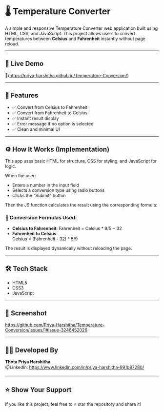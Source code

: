 
# 🌡️ Temperature Converter

A simple and responsive Temperature Converter web application built using HTML, CSS, and JavaScript. This project allows users to convert temperatures between **Celsius** and **Fahrenheit** instantly without page reload.

---

## 🚀 Live Demo

🔗(https://priya-harshitha.github.io/Temperature-Conversion/)

---

## 🔁 Features

- ✅ Convert from Celsius to Fahrenheit
- ✅ Convert from Fahrenheit to Celsius
- ✅ Instant result display
- ✅ Error message if no option is selected
- ✅ Clean and minimal UI

---

## ⚙️ How It Works (Implementation)

This app uses basic HTML for structure, CSS for styling, and JavaScript for logic.

When the user:
- Enters a number in the input field
- Selects a conversion type using radio buttons
- Clicks the "Submit" button

Then the JS function calculates the result using the corresponding formula:

### 📐 Conversion Formulas Used:

- **Celsius to Fahrenheit**:
  Fahrenheit = Celsius * 9/5 + 32
- **Fahrenheit to Celsius**:                      
  Celsius = (Fahrenheit - 32) * 5/9

The result is displayed dynamically without reloading the page.

---

## 🛠️ Tech Stack

- HTML5
- CSS3
- JavaScript 

---

## 📸 Screenshot

https://github.com/Priya-Harshitha/Temperature-Conversion/issues/1#issue-3246452026

---

## 👩‍💻 Developed By

**Thota Priya Harshitha**  
📫LinkedIn: https://www.linkedin.com/in/priya-harshitha-991b87280/

---

## ⭐ Show Your Support

If you like this project, feel free to ⭐ star the repository and share it!
